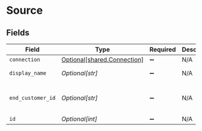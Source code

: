 # Source


## Fields

| Field                                                            | Type                                                             | Required                                                         | Description                                                      | Example                                                          |
| ---------------------------------------------------------------- | ---------------------------------------------------------------- | ---------------------------------------------------------------- | ---------------------------------------------------------------- | ---------------------------------------------------------------- |
| `connection`                                                     | [Optional[shared.Connection]](../../models/shared/connection.md) | :heavy_minus_sign:                                               | N/A                                                              |                                                                  |
| `display_name`                                                   | *Optional[str]*                                                  | :heavy_minus_sign:                                               | N/A                                                              | Frontend Events                                                  |
| `end_customer_id`                                                | *Optional[str]*                                                  | :heavy_minus_sign:                                               | N/A                                                              | abcd-1234-efgh-5678                                              |
| `id`                                                             | *Optional[int]*                                                  | :heavy_minus_sign:                                               | N/A                                                              | 10                                                               |